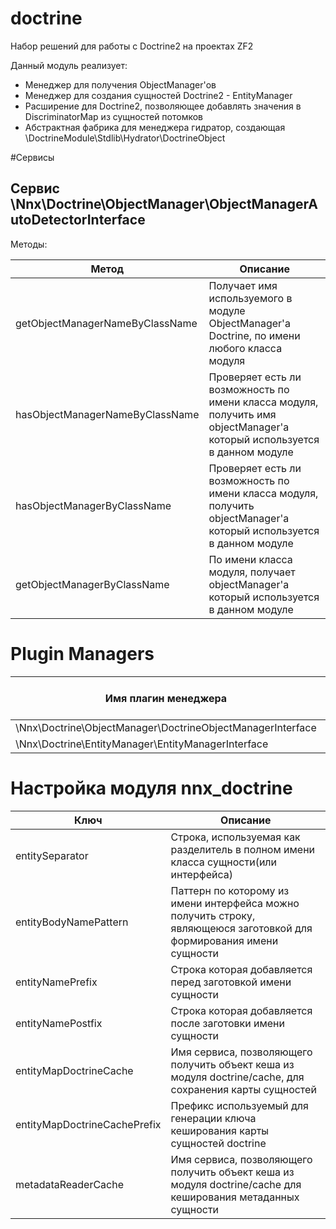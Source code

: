 # doctrine

Набор решений для работы с Doctrine2 на проектах ZF2

Данный модуль реализует:

- Менеджер для получения ObjectManager'ов
- Менеджер для создания сущностей Doctrine2 - EntityManager
- Расширение для Doctrine2, позволяющее добавлять значения в DiscriminatorMap из сущностей потомков
- Абстрактная фабрика для менеджера гидратор, создающая \DoctrineModule\Stdlib\Hydrator\DoctrineObject

#Сервисы

## Сервис \Nnx\Doctrine\ObjectManager\ObjectManagerAutoDetectorInterface

Методы:

Метод                          |Описание
-------------------------------|-----------------
getObjectManagerNameByClassName|Получает имя используемого в модуле ObjectManager'a Doctrine, по имени любого класса модуля
hasObjectManagerNameByClassName|Проверяет есть ли возможность по имени класса модуля, получить имя objectManager'a который используется в данном модуле
hasObjectManagerByClassName    |Проверяет есть ли возможность по имени класса модуля, получить objectManager'a который используется в данном модуле
getObjectManagerByClassName    |По имени класса модуля, получает objectManager'a который используется в данном модуле


# Plugin Managers

Имя плагин менеджера                                      |Имя секции в конфигурационных файлах приложения
----------------------------------------------------------|-----------------------------------------------------------------
\Nnx\Doctrine\ObjectManager\DoctrineObjectManagerInterface|nnx_doctrine_object_manager
\Nnx\Doctrine\EntityManager\EntityManagerInterface        |nnx_entity_manager

# Настройка модуля nnx_doctrine

Ключ                        |Описание
----------------------------|-----------------------------------------------------------
entitySeparator             |Строка, используемая как разделитель в полном имени класса сущности(или интерфейса)
entityBodyNamePattern       |Паттерн по которому из имени интерфейса можно получить строку, являющеюся заготовкой для формирования имени сущности
entityNamePrefix            |Строка которая добавляется перед  заготовкой имени сущности
entityNamePostfix           |Строка которая добавляется после заготовки имени сущности
entityMapDoctrineCache      |Имя сервиса, позволяющего получить объект кеша из модуля doctrine/cache, для сохранения карты сущностей
entityMapDoctrineCachePrefix|Префикс используемый для генерации ключа кеширования карты сущностей doctrine
metadataReaderCache         |Имя сервиса, позволяющего получить объект кеша из модуля doctrine/cache для кеширования метаданных сущности

